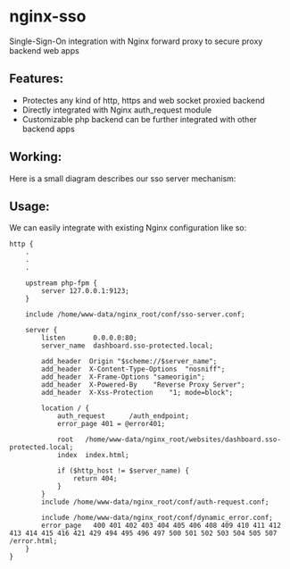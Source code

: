 # nginx-sso
Single-Sign-On integration with Nginx forward proxy to secure proxy backend web apps

## Features:
- Protectes any kind of http, https and web socket proxied backend
- Directly integrated with Nginx auth_request module
- Customizable php backend can be further integrated with other backend apps

## Working:
Here is a small diagram describes our sso server mechanism:



## Usage:
We can easily integrate with existing Nginx configuration like so:
```
http {
    .
    .
    .

    upstream php-fpm {
        server 127.0.0.1:9123;
    }

    include /home/www-data/nginx_root/conf/sso-server.conf;

    server {
        listen       0.0.0.0:80;
        server_name  dashboard.sso-protected.local;

        add_header  Origin "$scheme://$server_name";
        add_header  X-Content-Type-Options  "nosniff";
        add_header  X-Frame-Options "sameorigin";
        add_header  X-Powered-By    "Reverse Proxy Server";
        add_header  X-Xss-Protection    "1; mode=block";

        location / {
            auth_request      /auth_endpoint;
            error_page 401 = @error401;

            root   /home/www-data/nginx_root/websites/dashboard.sso-protected.local;
            index  index.html;

            if ($http_host != $server_name) {
                return 404;
            }
        }
        include /home/www-data/nginx_root/conf/auth-request.conf;

        include /home/www-data/nginx_root/conf/dynamic_error.conf;
        error_page   400 401 402 403 404 405 406 408 409 410 411 412 413 414 415 416 421 429 494 495 496 497 500 501 502 503 504 505 507 /error.html;
    }
}
```